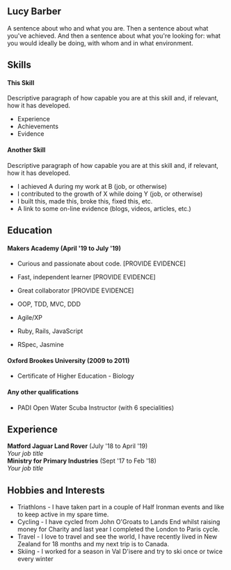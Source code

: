 ## Lucy Barber

A sentence about who and what you are. Then a sentence about what you've achieved. And then a sentence about what you're looking for: what you would ideally be doing, with whom and in what environment.

## Skills

#### This Skill

Descriptive paragraph of how capable you are at this skill and, if relevant, how it has developed.

- Experience
- Achievements
- Evidence

#### Another Skill

Descriptive paragraph of how capable you are at this skill and, if relevant, how it has developed.

- I achieved A during my work at B (job, or otherwise)
- I contributed to the growth of X while doing Y (job, or otherwise)
- I built this, made this, broke this, fixed this, etc.
- A link to some on-line evidence (blogs, videos, articles, etc.)

## Education

#### Makers Academy (April '19 to July '19)

- Curious and passionate about code. [PROVIDE EVIDENCE]
- Fast, independent learner [PROVIDE EVIDENCE]
- Great collaborator [PROVIDE EVIDENCE]

- OOP, TDD, MVC, DDD
- Agile/XP
- Ruby, Rails, JavaScript
- RSpec, Jasmine

#### Oxford Brookes University (2009 to 2011)

- Certificate of Higher Education - Biology

#### Any other qualifications

- PADI Open Water Scuba Instructor (with 6 specialities)

## Experience

**Matford Jaguar Land Rover** (July '18 to April '19)    
*Your job title*  
**Ministry for Primary Industries** (Sept '17 to Feb '18)   
*Your job title*  

## Hobbies and Interests
- Triathlons - I have taken part in a couple of Half Ironman events and like to keep active in my spare time.
- Cycling - I have cycled from John O'Groats to Lands End whilst raising money for Charity and last year I completed the London to Paris cycle.
- Travel - I love to travel and see the world, I have recently lived in New Zealand for 18 months and my next  trip is to Canada.
- Skiing - I worked for a season in Val D'isere and try to ski once or twice every winter
